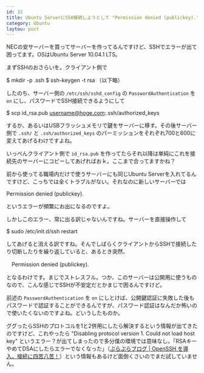 ```yaml
---
id: 32
title: Ubuntu ServerにSSH接続しようとして "Permission denied (publickey)." が出る
category: Ubuntu
laytou: post
---
```


NECの安サーバーを買ってサーバーを作ってるんですけど、SSHでエラーが出て困ってます。OSはUbuntu Server 10.04.1 LTS。

まずSSHのおさらいを。クライアント側で

  $ mkdir -p .ssh
  $ ssh-keygen -t rsa （以下略）
  
したのち、サーバー側の `/etc/ssh/sshd_config` の `PasswordAuthentication` を `on` にし、パスワードでSSH接続できるようにして

  $ scp id_rsa.pub username@hoge.com:.ssh/authorized_keys
  
するか、あるいはUSBフラッシュメモリで鍵をサーバーに移す。その後サーバー側で `.ssh/` と `.ssh/authorized_keys` のパーミッションをそれぞれ700と600に変えてあげるわけですよね。

いっぺんクライアント側で `id_rsa.pub` を作ってたらそれ以降は単純にこれを接続先のサーバーにコピーしてあげればおｋ。ここまで合ってますかね？

前から使ってる職場内だけで使うサーバーにも同じUbuntu Serverを入れてるんですけど、こっちでは全くトラブルがない。それなのに新しいサーバーでは

  Permission denied (publickey).

というエラーが頻繁にお出になるのですよ。

しかしこのエラー、常に出る訳じゃないんですね。サーバーを直接操作して

  $ sudo /etc/init.d/ssh restart
  
してあげると消える訳ですね。そんでしばらくクライアントからSSHで接続したり切断したりを繰り返していると、あるとき突然、

　Permission denied (publickey).

となるわけです。まじでストレスフル。つか、このサーバーは公開用に使うものなので、こんな感じでSSHが不安定だとかまじで困るんですけど。

前述の `PasswordAuthentication` を `on` にしとけば、公開鍵認証に失敗した後もパスワードで認証することができるんですが、パスワード認証はなんだか怖いので使いたくないのですよね。どいうしたものか。

ググったらSSHのプロトコルを1と2併用にしたら解決するという情報が出てきたのですけど、これやったら "Disabling protocol version 1. Could not load host key" というエラー？が出てしまったので多分僕の環境では意味なし。「RSAキーやめてDSAにしたらエラーでなくなった」（[ぷらぷらブログ | OpenSSH を導入。接続に四苦八苦！](http://miyazaki.ddo.jp/mt3/blog/zaurus/20060405-2343.html "ぷらぷらブログ | OpenSSH を導入。接続に四苦八苦！")）という情報もあるけど面倒くさいのでまだ試していません。